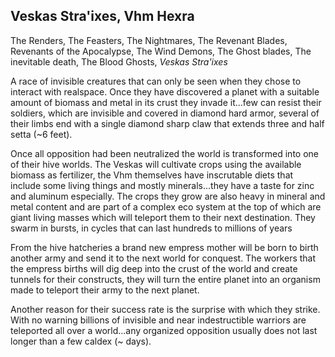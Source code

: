 ## Veskas Stra'ixes, Vhm Hexra

The Renders, The Feasters, The Nightmares, The Revenant Blades, Revenants of the Apocalypse, The Wind Demons, The Ghost blades, The inevitable death, The Blood Ghosts, _Veskas Stra'ixes_

A race of invisible creatures that can only be seen when they chose to interact with realspace. Once they have discovered a planet with a suitable amount of biomass and metal in its crust they invade it...few can resist their soldiers, which are invisible and covered in diamond hard armor, several of their limbs end with a single diamond sharp claw that extends three and half setta (~6 feet).

Once all opposition had been neutralized the world is transformed into one of their hive worlds. The Veskas will cultivate crops using the available biomass as fertilizer, the Vhm themselves have inscrutable diets that include some living things and mostly minerals...they have a taste for zinc and aluminum especially. The crops they grow are also heavy in mineral and metal content and are part of a complex eco system at the top of which are giant living masses which will teleport them to their next destination. They swarm in bursts, in cycles that can last hundreds to millions of years

From the hive hatcheries a brand new empress mother will be born to birth another army and send it to the next world for conquest. The workers that the empress births will dig deep into the crust of the world and create tunnels for their constructs, they will turn the entire planet into an organism made to teleport their army to the next planet.

Another reason for their success rate is the surprise with which they strike. With no warning billions of invisible and near indestructible warriors are teleported all over a world...any organized opposition usually does not last longer than a few caldex (~ days).
